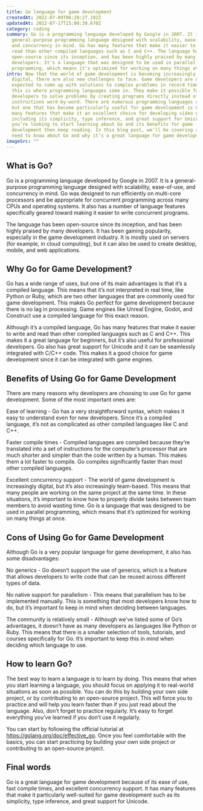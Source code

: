 ```yaml
---
title: Go language for game development
createdAt: 2022-07-09T06:28:27.192Z
updatedAt: 2022-07-17T15:00:30.670Z
category: coding
summary: Go is a programming language developed by Google in 2007. It is a
  general-purpose programming language designed with scalability, ease-of-use,
  and concurrency in mind. Go has many features that make it easier to write and
  read than other compiled languages such as C and C++. The language has been
  open-source since its inception, and has been highly praised by many
  developers. It's a language that was designed to be used in parallel
  programming, which means it’s optimized for working on many things at once.
intro: Now that the world of game development is becoming increasingly more
  digital, there are also new challenges to face. Game developers are now
  expected to come up with solutions to complex problems in record time. And
  this is where programming languages come in. They make it possible for
  developers to solve problems by creating programs directly instead of writing
  instructions word-by-word. There are numerous programming languages out there
  but one that has become particularly useful for game development is Go. It has
  many features that make it an excellent choice for developing video games,
  including its simplicity, type inference, and great support for Unicode. If
  you’re looking to start learning about Go and its benefits for game
  development then keep reading. In this blog post, we’ll be covering all you
  need to know about Go and why it’s a great language for game development
imageSrc: ""
---
```


## What is Go?

Go is a programming language developed by Google in 2007. It is a general-purpose programming language designed with scalability, ease-of-use, and concurrency in mind. Go was designed to run efficiently on multi-core processors and be appropriate for concurrent programming across many CPUs and operating systems. It also has a number of language features specifically geared toward making it easier to write concurrent programs.

The language has been open-source since its inception, and has been highly praised by many developers. It has been gaining popularity, especially in the game development industry. It is mostly used on servers (for example, in cloud computing), but it can also be used to create desktop, mobile, and web applications.

## Why Go for Game Development?

Go has a wide range of uses, but one of its main advantages is that it’s a compiled language. This means that it’s not interpreted in real time, like Python or Ruby, which are two other languages that are commonly used for game development. This makes Go perfect for game development because there is no lag in processing. Game engines like Unreal Engine, Godot, and Construct use a compiled language for this exact reason.

Although it’s a compiled language, Go has many features that make it easier to write and read than other compiled languages such as C and C++. This makes it a great language for beginners, but it’s also useful for professional developers. Go also has great support for Unicode and it can be seamlessly integrated with C/C++ code. This makes it a good choice for game development since it can be integrated with game engines.

## Benefits of Using Go for Game Development

There are many reasons why developers are choosing to use Go for game development. Some of the most important ones are:

Ease of learning - Go has a very straightforward syntax, which makes it easy to understand even for new developers. Since it’s a compiled language, it’s not as complicated as other compiled languages like C and C++.

Faster compile times - Compiled languages are compiled because they’re translated into a set of instructions for the computer’s processor that are much shorter and simpler than the code written by a human. This makes them a lot faster to compile. Go compiles significantly faster than most other compiled languages.

Excellent concurrency support - The world of game development is increasingly digital, but it’s also increasingly team-based. This means that many people are working on the same project at the same time. In these situations, it’s important to know how to properly divide tasks between team members to avoid wasting time. Go is a language that was designed to be used in parallel programming, which means that it’s optimized for working on many things at once.

## Cons of Using Go for Game Development

Although Go is a very popular language for game development, it also has some disadvantages:

No generics - Go doesn’t support the use of generics, which is a feature that allows developers to write code that can be reused across different types of data.

No native support for parallelism - This means that parallelism has to be implemented manually. This is something that most developers know how to do, but it’s important to keep in mind when deciding between languages.

The community is relatively small - Although we’ve listed some of Go’s advantages, it doesn’t have as many developers as languages like Python or Ruby. This means that there is a smaller selection of tools, tutorials, and courses specifically for Go. It’s important to keep this in mind when deciding which language to use.

## How to learn Go?

The best way to learn a language is to learn by doing. This means that when you start learning a language, you should focus on applying it to real-world situations as soon as possible. You can do this by building your own side project, or by contributing to an open-source project. This will force you to practice and will help you learn faster than if you just read about the language. Also, don’t forget to practice regularly. It’s easy to forget everything you’ve learned if you don’t use it regularly.

You can start by following the official tutorial at https://golang.org/doc/effective_go. Once you feel comfortable with the basics, you can start practicing by building your own side project or contributing to an open-source project.

## Final words

Go is a great language for game development because of its ease of use, fast compile times, and excellent concurrency support. It has many features that make it particularly well-suited for game development such as its simplicity, type inference, and great support for Unicode.
